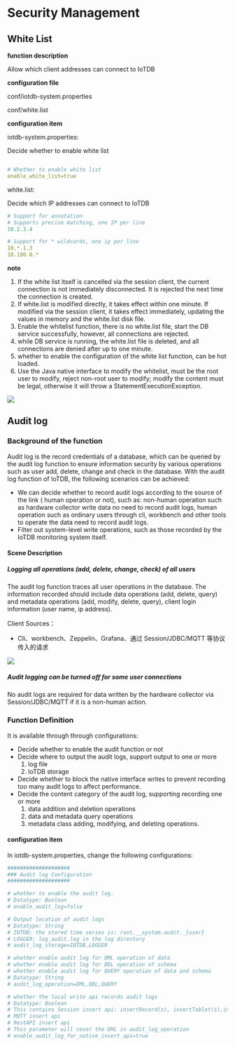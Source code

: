 <!--

    Licensed to the Apache Software Foundation (ASF) under one
    or more contributor license agreements.  See the NOTICE file
    distributed with this work for additional information
    regarding copyright ownership.  The ASF licenses this file
    to you under the Apache License, Version 2.0 (the
    "License"); you may not use this file except in compliance
    with the License.  You may obtain a copy of the License at
    
        http://www.apache.org/licenses/LICENSE-2.0
    
    Unless required by applicable law or agreed to in writing,
    software distributed under the License is distributed on an
    "AS IS" BASIS, WITHOUT WARRANTIES OR CONDITIONS OF ANY
    KIND, either express or implied.  See the License for the
    specific language governing permissions and limitations
    under the License.

-->

# Security Management

## White List 

**function description**

Allow which client addresses can connect to IoTDB

**configuration file**

conf/iotdb-system.properties

conf/white.list

**configuration item**

iotdb-system.properties:

Decide whether to enable white list

```YAML

# Whether to enable white list
enable_white_list=true
```

white.list:

Decide which IP addresses can connect to IoTDB

```YAML
# Support for annotation
# Supports precise matching, one IP per line
10.2.3.4

# Support for * wildcards, one ip per line
10.*.1.3
10.100.0.*
```

**note**

1. If the white list itself is cancelled via the session client, the current connection is not immediately disconnected. It is rejected the next time the connection is created.
2. If white.list is modified directly, it takes effect within one minute. If modified via the session client, it takes effect immediately, updating the values in memory and the white.list disk file.
3. Enable the whitelist function, there is no white.list file, start the DB service successfully, however, all connections are rejected.
4. while DB service is running, the white.list file is deleted, and all connections are denied after up to one minute.
5. whether to enable the configuration of the white list function, can be hot loaded.
6. Use the Java native interface to modify the whitelist, must be the root user to modify, reject non-root user to modify; modify the content must be legal, otherwise it will throw a StatementExecutionException.

![](https://alioss.timecho.com/docs/img/%E7%99%BD%E5%90%8D%E5%8D%95.PNG)

## Audit log

### Background of the function

Audit log is the record credentials of a database, which can be queried by the audit log function to ensure information security by various operations such as user add, delete, change and check in the database. With the audit log function of IoTDB, the following scenarios can be achieved:

- We can decide whether to record audit logs according to the source of the link ( human operation or not), such as: non-human operation such as hardware collector write data no need to record audit logs, human operation such as ordinary users through cli, workbench and other tools to operate the data need to record audit logs.
- Filter out system-level write operations, such as those recorded by the IoTDB monitoring system itself.

#### Scene Description

##### Logging all operations (add, delete, change, check) of all users

The audit log function traces all user operations in the database. The information recorded should include data operations (add, delete, query) and metadata operations (add, modify, delete, query), client login information (user name, ip address).

Client Sources：
- Cli、workbench、Zeppelin、Grafana、通过 Session/JDBC/MQTT 等协议传入的请求

![](https://alioss.timecho.com/docs/img/%E5%AE%A1%E8%AE%A1%E6%97%A5%E5%BF%97.PNG)

##### Audit logging can be turned off for some user connections

No audit logs are required for data written by the hardware collector via Session/JDBC/MQTT if it is a non-human action.

### Function Definition

It is available through through configurations:

- Decide whether to enable the audit function or not
- Decide where to output the audit logs, support output to one or more
    1. log file
    2. IoTDB storage
- Decide whether to block the native interface writes to prevent recording too many audit logs to affect performance.
- Decide the content category of the audit log, supporting recording one or more
    1. data addition and deletion operations
    2. data and metadata query operations
    3. metadata class adding, modifying, and deleting operations.

#### configuration item

In iotdb-system.properties, change the following configurations:

```YAML
####################
### Audit log Configuration
####################

# whether to enable the audit log.
# Datatype: Boolean
# enable_audit_log=false

# Output location of audit logs
# Datatype: String
# IOTDB: the stored time series is: root.__system.audit._{user}
# LOGGER: log_audit.log in the log directory
# audit_log_storage=IOTDB,LOGGER

# whether enable audit log for DML operation of data
# whether enable audit log for DDL operation of schema
# whether enable audit log for QUERY operation of data and schema
# Datatype: String
# audit_log_operation=DML,DDL,QUERY

# whether the local write api records audit logs
# Datatype: Boolean
# This contains Session insert api: insertRecord(s), insertTablet(s),insertRecordsOfOneDevice
# MQTT insert api
# RestAPI insert api
# This parameter will cover the DML in audit_log_operation
# enable_audit_log_for_native_insert_api=true
```

